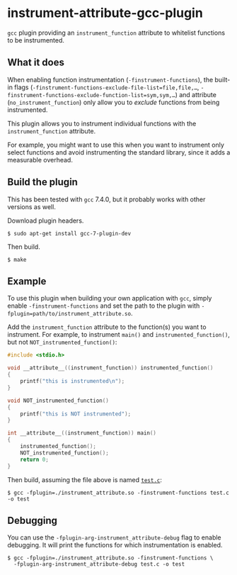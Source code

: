 # instrument-attribute-gcc-plugin

`gcc` plugin providing an `instrument_function` attribute to whitelist functions to be instrumented.

## What it does

When enabling function instrumentation (`-finstrument-functions`), the built-in flags (`-finstrument-functions-exclude-file-list=file,file,…`, `-finstrument-functions-exclude-function-list=sym,sym,…`) and attribute (`no_instrument_function`) only allow you to *exclude* functions from being instrumented.

This plugin allows you to instrument individual functions with the `instrument_function` attribute.

For example, you might want to use this when you want to instrument only select functions and avoid instrumenting the standard library, since it adds a measurable overhead.

## Build the plugin

This has been tested with `gcc` 7.4.0, but it probably works with other versions as well.

Download plugin headers.

```shell
$ sudo apt-get install gcc-7-plugin-dev
```

Then build.

```shell
$ make
```

## Example

To use this plugin when building your own application with `gcc`, simply enable `-finstrument-functions` and set the path to the plugin with `-fplugin=path/to/instrument_attribute.so`.

Add the `instrument_function` attribute to the function(s) you want to instrument. For example, to instrument `main()` and `instrumented_function()`, but not `NOT_instrumented_function()`:

```c
#include <stdio.h>

void __attribute__((instrument_function)) instrumented_function()
{
    printf("this is instrumented\n");
}

void NOT_instrumented_function()
{
    printf("this is NOT instrumented");
}

int __attribute__((instrument_function)) main()
{
    instrumented_function();
    NOT_instrumented_function();
    return 0;
}
```

Then build, assuming the file above is named [`test.c`](./test.c):

```shell
$ gcc -fplugin=./instrument_attribute.so -finstrument-functions test.c -o test
```

## Debugging

You can use the `-fplugin-arg-instrument_attribute-debug` flag to enable debugging. It will print the functions for which instrumentation is enabled.

```shell
$ gcc -fplugin=./instrument_attribute.so -finstrument-functions \
  -fplugin-arg-instrument_attribute-debug test.c -o test
```
